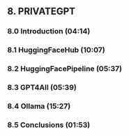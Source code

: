 ## 8. PRIVATEGPT

### 8.0 Introduction (04:14)

### 8.1 HuggingFaceHub (10:07)

### 8.2 HuggingFacePipeline (05:37)

### 8.3 GPT4All (05:39)

### 8.4 Ollama (15:27)

### 8.5 Conclusions (01:53)
